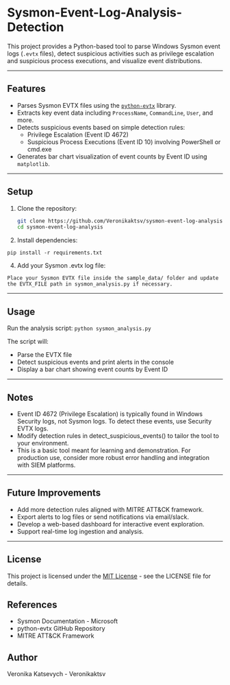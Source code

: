 # Sysmon-Event-Log-Analysis-Detection

This project provides a Python-based tool to parse Windows Sysmon event logs (`.evtx` files), detect suspicious activities such as privilege escalation and suspicious process executions, and visualize event distributions.

---

## Features

- Parses Sysmon EVTX files using the [`python-evtx`](https://github.com/williballenthin/python-evtx) library.
- Extracts key event data including `ProcessName`, `CommandLine`, `User`, and more.
- Detects suspicious events based on simple detection rules:
  - Privilege Escalation (Event ID 4672)
  - Suspicious Process Executions (Event ID 10) involving PowerShell or cmd.exe
- Generates bar chart visualization of event counts by Event ID using `matplotlib`.

---

## Setup

1. Clone the repository:

   ```bash
   git clone https://github.com/Veronikaktsv/sysmon-event-log-analysis.git
   cd sysmon-event-log-analysis
   
2. Install dependencies:

`pip install -r requirements.txt`

4. Add your Sysmon .evtx log file:

`Place your Sysmon EVTX file inside the sample_data/ folder and update the EVTX_FILE path in sysmon_analysis.py if necessary.`

---

## Usage

Run the analysis script:
`python sysmon_analysis.py`

The script will:
- Parse the EVTX file
- Detect suspicious events and print alerts in the console
- Display a bar chart showing event counts by Event ID

---

## Notes
- Event ID 4672 (Privilege Escalation) is typically found in Windows Security logs, not Sysmon logs. To detect these events, use Security EVTX logs.
- Modify detection rules in detect_suspicious_events() to tailor the tool to your environment.
- This is a basic tool meant for learning and demonstration. For production use, consider more robust error handling and integration with SIEM platforms.

---

## Future Improvements
- Add more detection rules aligned with MITRE ATT&CK framework.
- Export alerts to log files or send notifications via email/slack.
- Develop a web-based dashboard for interactive event exploration.
- Support real-time log ingestion and analysis.

---

## License
This project is licensed under the [MIT License](LICENSE) - see the LICENSE file for details.

## References
- Sysmon Documentation - Microsoft
- python-evtx GitHub Repository
- MITRE ATT&CK Framework

## Author
Veronika Katsevych - Veronikaktsv

